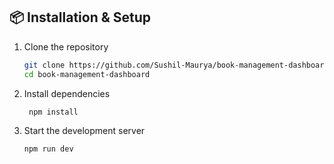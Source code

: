 ## 📦 Installation & Setup

1. Clone the repository  
   ```bash
   git clone https://github.com/Sushil-Maurya/book-management-dashboard.git
   cd book-management-dashboard
2. Install dependencies
   ```base
    npm install
3. Start the development server
   ```base
   npm run dev
